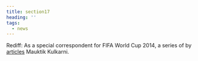 ```yaml
---
title: section17
heading: ''
tags:
  - news
---
```

Rediff: As a special correspondent for FIFA World Cup 2014, a series of by [articles](https://realtime.rediff.com/news/mauktik-kulkarni?service=site-search) Mauktik Kulkarni.
